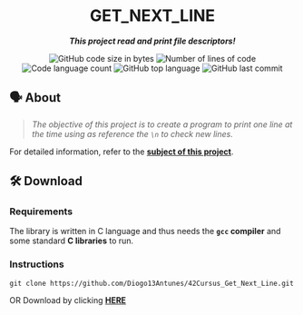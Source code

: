 <h1 align="center">
	GET_NEXT_LINE
</h1>

<p align="center">
	<b><i>This project read and print file descriptors!</i></b>
</p>

<p align="center">
	<img alt="GitHub code size in bytes" src="https://img.shields.io/github/languages/code-size/Diogo13Antunes/42Cursus_Get_Next_Line?color=blueviolet" />
	<img alt="Number of lines of code" src="https://img.shields.io/tokei/lines/github/Diogo13Antunes/42Cursus_Get_Next_Line?color=blueviolet" />
	<img alt="Code language count" src="https://img.shields.io/github/languages/count/Diogo13Antunes/42Cursus_Get_Next_Line?color=blue" />
	<img alt="GitHub top language" src="https://img.shields.io/github/languages/top/Diogo13Antunes/42Cursus_Get_Next_Line?color=blue" />
	<img alt="GitHub last commit" src="https://img.shields.io/github/last-commit/Diogo13Antunes/42Cursus_Get_Next_Line?color=brightgreen" />
</p>

## 🗣️ About

> _The objective of this project is to create a program to print one line at the time using as reference the `\n` to check new lines._

For detailed information, refer to the [**subject of this project**](https://github.com/Diogo13Antunes/42Cursus_Get_Next_Line/blob/main/subject.pdf).

## 🛠️ Download

### Requirements

The library is written in C language and thus needs the **`gcc` compiler** and some standard **C libraries** to run.

### Instructions

```shell
git clone https://github.com/Diogo13Antunes/42Cursus_Get_Next_Line.git
```
OR Download by clicking [**HERE**](https://github.com/Diogo13Antunes/42Cursus_Get_Next_Line/archive/refs/heads/main.zip)
